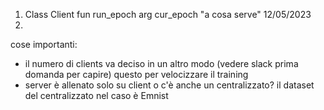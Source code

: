 
1) Class Client fun run_epoch arg cur_epoch "a cosa serve" 12/05/2023
2)


cose importanti: 
- il numero di clients va deciso in un altro modo (vedere slack prima domanda per capire) questo per velocizzare il training
- server è allenato solo su client o c'è anche un centralizzato? il dataset del centralizzato nel caso è Emnist